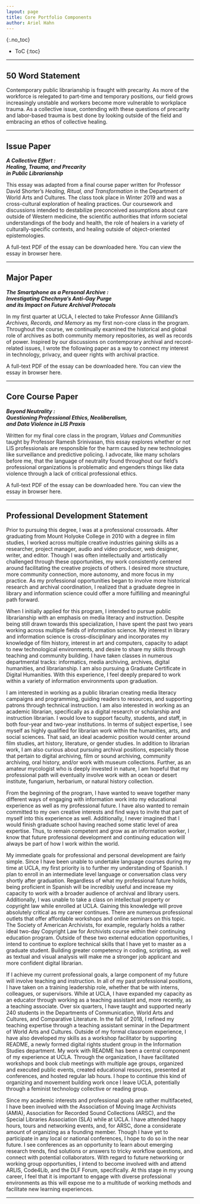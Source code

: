 ```yaml
---
layout: page
title: Core Portfolio Components
author: Ariel Hahn
---
```


{:.no_toc}

* ToC
{:toc}

---

## 50 Word Statement

Contemporary public librarianship is fraught with precarity. As more of the workforce is relegated to part-time and temporary positions, our field grows increasingly unstable and workers become more vulnerable to workplace trauma. As a collective issue, contending with these questions of precarity and labor-based trauma is best done by looking outside of the field and embracing an ethos of collective healing. 

---

## Issue Paper
<i><b>A Collective Effort : 
<br>Healing, Trauma, and Precarity 
<br>in Public Librarianship </b></i>

This essay was adapted from a final course paper written for Professor David Shorter’s <i>Healing, Ritual, and Transformation</i> in the Department of World Arts and Cultures. The class took place in Winter 2019 and was a cross-cultural exploration of healing practices. Our coursework and discussions intended to destabilize preconceived assumptions about care outside of Western medicine, the scientific authorities that inform societal understandings of the body and health, the role of healers in a variety of culturally-specific contexts, and healing outside of object-oriented epistemologies.

A full-text PDF of the essay can be downloaded here. You can view the essay in browser here.   

---

## Major Paper 
<i><b>The Smartphone as a Personal Archive :
<br>Investigating Chechnya’s Anti-Gay Purge 
<br>and its Impact on Future Archival Protocols
</b></i>

In my first quarter at UCLA, I elected to take Professor Anne Gilliland’s <i>Archives, Records, and Memory</i> as my first non-core class in the program. Throughout the course, we continually examined the historical and global role of archives as both community memory repositories, as well as records of power. Inspired by our discussions on contemporary archival and record-related issues, I wrote the following paper as a way to connect my interest in technology, privacy, and queer rights with archival practice.  

A full-text PDF of the essay can be downloaded here. You can view the essay in browser here.   

---

## Core Course Paper  
<i><b>Beyond Neutrality : 
<br>Questioning Professional Ethics, Neoliberalism, 
<br>and Data Violence in LIS Praxis</b></i>

Written for my final core class in the program, <i>Values and Communities</i> taught by Professor Ramesh Srinivasan, this essay explores whether or not LIS professionals are responsible for the harm caused by new technologies like surveillance and predictive policing. I advocate, like many scholars before me, that the language of neutrality found throughout our field’s professional organizations is problematic and engenders things like data violence through a lack of critical professional ethics.

A full-text PDF of the essay can be downloaded here. You can view the essay in browser here.   

---

## Professional Development Statement

Prior to pursuing this degree, I was at a professional crossroads. After graduating from Mount Holyoke College in 2010 with a degree in film studies, I worked across multiple creative industries gaining skills as a researcher, project manager, audio and video producer, web designer, writer, and editor. Though I was often intellectually and artistically challenged through these opportunities, my work consistently centered around facilitating the creative projects of others. I desired more structure, more community connection, more autonomy, and more focus in my practice. As my professional opportunities began to involve more historical research and archival coordination, I realized that a graduate degree in library and information science could offer a more fulfilling and meaningful path forward.

When I initially applied for this program, I intended to pursue public librarianship with an emphasis on media literacy and instruction. Despite being still drawn towards this specialization, I have spent the past two years working across multiple fields of information science. My interest in library and information science is cross-disciplinary and incorporates my knowledge of film history, interest in art and computers, capacity to adapt to new technological environments, and desire to share my skills through teaching and community building. I have taken classes in numerous departmental tracks: informatics, media archiving, archives, digital humanities, and librarianship. I am also pursuing a Graduate Certificate in Digital Humanities. With this experience, I feel deeply prepared to work within a variety of information environments upon graduation.

I am interested in working as a public librarian creating media literacy campaigns and programming, guiding readers to resources, and supporting patrons through technical instruction. I am also interested in working as an academic librarian, specifically as a digital research or scholarship and instruction librarian. I would love to support faculty, students, and staff, in both four-year and two-year institutions. In terms of subject expertise, I see myself as highly qualified for librarian work within the humanities, arts, and social sciences. That said, an ideal academic position would center around film studies, art history, literature, or gender studies. In addition to librarian work, I am also curious about pursuing archival positions, especially those that pertain to digital archiving, film or sound archiving, community archiving, oral history, and/or work with museum collections. Further, as an amateur mycologist who is deeply invested in nature, I am hopeful that my professional path will eventually involve work with an ocean or desert institute, fungarium, herbarium, or natural history collection.

From the beginning of the program, I have wanted to weave together many different ways of engaging with information work into my educational experience as well as my professional future. I have also wanted to remain committed to my own creative interests and find ways to invite that part of myself into this experience as well. Additionally, I never imagined that I would finish graduate school having reached some static level of area expertise. Thus, to remain competent and grow as an information worker, I know that future professional development and continuing education will always be part of how I work within the world.

My immediate goals for professional and personal development are fairly simple. Since I have been unable to undertake language courses during my time at UCLA, my first priority is to further my understanding of Spanish. I plan to enroll in an intermediate level language or conversation class very shortly after graduation. Regardless of what my professional future holds, being proficient in Spanish will be incredibly useful and increase my capacity to work with a broader audience of archival and library users. Additionally, I was unable to take a class on intellectual property or copyright law while enrolled at UCLA. Gaining this knowledge will prove absolutely critical as my career continues. There are numerous professional outlets that offer affordable workshops and online seminars on this topic. The Society of American Archivists, for example, regularly holds a rather ideal two-day Copyright Law for Archivists course within their continuing education program. Outside of these two external education opportunities, I intend to continue to explore technical skills that I have yet to master as a graduate student. Building greater competency in coding, scripting, as well as textual and visual analysis will make me a stronger job applicant and more confident digital librarian.

If I achieve my current professional goals, a large component of my future will involve teaching and instruction. In all of my past professional positions, I have taken on a training leadership role, whether that be with interns, colleagues, or supervisors. While at UCLA, I have expanded my capacity as an educator through working as a teaching assistant and, more recently, as a teaching associate. Over six quarters, I have taught and supported nearly 240 students in the Departments of Communication, World Arts and Cultures, and Comparative Literature. In the fall of 2018, I refined my teaching expertise through a teaching assistant seminar in the Department of World Arts and Cultures. Outside of my formal classroom experience, I have also developed my skills as a workshop facilitator by supporting README, a newly formed digital rights student group in the Information Studies department. My work with README has been a central component of my experience at UCLA. Through the organization, I have facilitated workshops and book club meetings with multiple age groups, organized and executed public events, created educational resources, presented at conferences, and hosted regular lab hours. I hope to continue this kind of organizing and movement building work once I leave UCLA, potentially through a feminist technology collective or reading group. 

Since my academic interests and professional goals are rather multifaceted, I have been involved with the Association of Moving Image Archivists (AMIA), Association for Recorded Sound Collections (ARSC), and the Special Libraries Association (SLA) while at UCLA. I have attended happy hours, tours and networking events, and, for ARSC, done a considerate amount of organizing as a founding member. Though I have yet to participate in any local or national conferences, I hope to do so in the near future. I see conferences as an opportunity to learn about emerging research trends, find solutions or answers to tricky workflow questions, and connect with potential collaborators. With regard to future networking or working group opportunities, I intend to become involved with and attend ARLIS, Code4Lib, and the DLF Forum, specifically. At this stage in my young career, I feel that it is important to engage with diverse professional environments as this will expose me to a multitude of working methods and facilitate new learning experiences.

---
